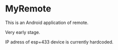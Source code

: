 # MyRemote

This is an Android application of remote. 

Very early stage. 

IP adress of esp+433 device is currently hardcoded. 
